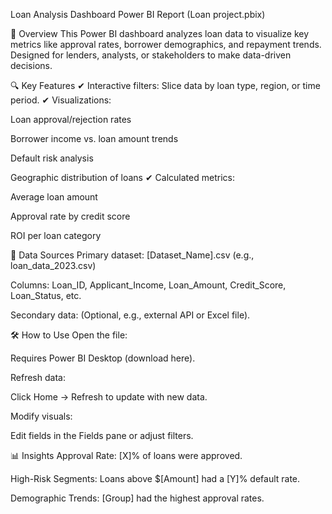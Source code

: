 Loan Analysis Dashboard
Power BI Report (Loan project.pbix)

📌 Overview
This Power BI dashboard analyzes loan data to visualize key metrics like approval rates, borrower demographics, and repayment trends. Designed for lenders, analysts, or stakeholders to make data-driven decisions.

🔍 Key Features
✔ Interactive filters: Slice data by loan type, region, or time period.
✔ Visualizations:

Loan approval/rejection rates

Borrower income vs. loan amount trends

Default risk analysis

Geographic distribution of loans
✔ Calculated metrics:

Average loan amount

Approval rate by credit score

ROI per loan category

📂 Data Sources
Primary dataset: [Dataset_Name].csv (e.g., loan_data_2023.csv)

Columns: Loan_ID, Applicant_Income, Loan_Amount, Credit_Score, Loan_Status, etc.

Secondary data: (Optional, e.g., external API or Excel file).

🛠️ How to Use
Open the file:

Requires Power BI Desktop (download here).

Refresh data:

Click Home → Refresh to update with new data.

Modify visuals:

Edit fields in the Fields pane or adjust filters.

📊 Insights
Approval Rate: [X]% of loans were approved.

High-Risk Segments: Loans above $[Amount] had a [Y]% default rate.

Demographic Trends: [Group] had the highest approval rates.
